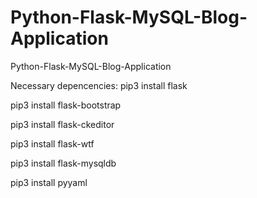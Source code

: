 # Python-Flask-MySQL-Blog-Application
Python-Flask-MySQL-Blog-Application

Necessary depencencies:
pip3 install flask   

pip3 install flask-bootstrap

pip3 install flask-ckeditor

pip3 install flask-wtf 

pip3 install flask-mysqldb  

pip3 install pyyaml
